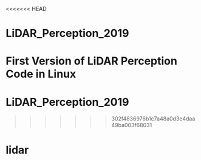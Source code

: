 <<<<<<< HEAD
# LiDAR_Perception_2019
First Version of LiDAR Perception Code in Linux
=======
# LiDAR_Perception_2019
>>>>>>> 302f4836976b1c7a48a0d3e4daa49ba003f68031
# lidar
